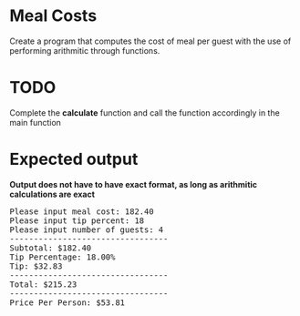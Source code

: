 # Meal Costs 
Create a program that computes the cost of meal per guest with the use of performing arithmitic through functions.


# TODO
Complete the <b>calculate</b> function and call the function accordingly in the main function



# Expected output
<b>Output does not have to have exact format, as long as arithmitic calculations are exact</b>

<pre>
Please input meal cost: 182.40
Please input tip percent: 18
Please input number of guests: 4
---------------------------------
Subtotal: $182.40
Tip Percentage: 18.00%
Tip: $32.83
---------------------------------
Total: $215.23
---------------------------------
Price Per Person: $53.81
</pre>

